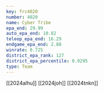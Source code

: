 ```yaml
---
key: frc4020
number: 4020
name: Cyber Tribe
epa_end: 29.99
auto_epa_end: 10.82
teleop_epa_end: 16.29
endgame_epa_end: 2.88
winrate: 0.725
district_epa_rank: 127
district_epa_percentile: 0.9295
type: Team
---
```

[[2024alhu]]
[[2024joh]]
[[2024tnkn]]
